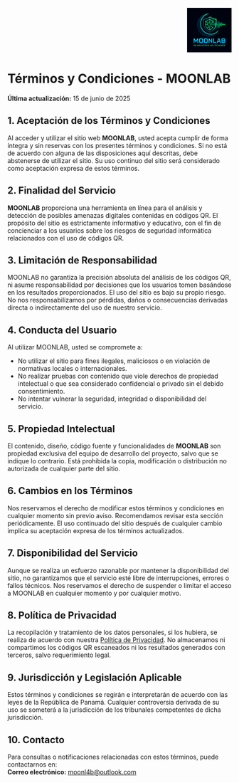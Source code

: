 <p align="right">
  <img src="https://raw.githubusercontent.com/mob949k/MOONLAB/main/moonlab.png" alt="MOONLAB Logo" width="100"/>
</p>

# Términos y Condiciones - MOONLAB  
**Última actualización:** 15 de junio de 2025

## 1. Aceptación de los Términos y Condiciones
Al acceder y utilizar el sitio web **MOONLAB**, usted acepta cumplir de forma íntegra y sin reservas con los presentes términos y condiciones. Si no está de acuerdo con alguna de las disposiciones aquí descritas, debe abstenerse de utilizar el sitio. Su uso continuo del sitio será considerado como aceptación expresa de estos términos.

## 2. Finalidad del Servicio
**MOONLAB** proporciona una herramienta en línea para el análisis y detección de posibles amenazas digitales contenidas en códigos QR. El propósito del sitio es estrictamente informativo y educativo, con el fin de concienciar a los usuarios sobre los riesgos de seguridad informática relacionados con el uso de códigos QR.

## 3. Limitación de Responsabilidad
MOONLAB no garantiza la precisión absoluta del análisis de los códigos QR, ni asume responsabilidad por decisiones que los usuarios tomen basándose en los resultados proporcionados. El uso del sitio es bajo su propio riesgo. No nos responsabilizamos por pérdidas, daños o consecuencias derivadas directa o indirectamente del uso de nuestro servicio.

## 4. Conducta del Usuario
Al utilizar MOONLAB, usted se compromete a:
- No utilizar el sitio para fines ilegales, maliciosos o en violación de normativas locales o internacionales.
- No realizar pruebas con contenido que viole derechos de propiedad intelectual o que sea considerado confidencial o privado sin el debido consentimiento.
- No intentar vulnerar la seguridad, integridad o disponibilidad del servicio.

## 5. Propiedad Intelectual
El contenido, diseño, código fuente y funcionalidades de **MOONLAB** son propiedad exclusiva del equipo de desarrollo del proyecto, salvo que se indique lo contrario. Está prohibida la copia, modificación o distribución no autorizada de cualquier parte del sitio.

## 6. Cambios en los Términos
Nos reservamos el derecho de modificar estos términos y condiciones en cualquier momento sin previo aviso. Recomendamos revisar esta sección periódicamente. El uso continuado del sitio después de cualquier cambio implica su aceptación expresa de los términos actualizados.

## 7. Disponibilidad del Servicio
Aunque se realiza un esfuerzo razonable por mantener la disponibilidad del sitio, no garantizamos que el servicio esté libre de interrupciones, errores o fallos técnicos. Nos reservamos el derecho de suspender o limitar el acceso a MOONLAB en cualquier momento y por cualquier motivo.

## 8. Política de Privacidad
La recopilación y tratamiento de los datos personales, si los hubiera, se realiza de acuerdo con nuestra [Política de Privacidad](#). No almacenamos ni compartimos los códigos QR escaneados ni los resultados generados con terceros, salvo requerimiento legal.

## 9. Jurisdicción y Legislación Aplicable
Estos términos y condiciones se regirán e interpretarán de acuerdo con las leyes de la República de Panamá. Cualquier controversia derivada de su uso se someterá a la jurisdicción de los tribunales competentes de dicha jurisdicción.

## 10. Contacto
Para consultas o notificaciones relacionadas con estos términos, puede contactarnos en:  
**Correo electrónico:** moonl4b@outlook.com
